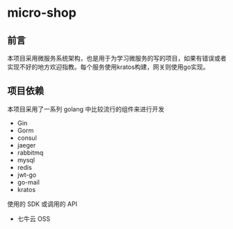 # micro-shop

## 前言
本项目采用微服务系统架构，也是用于为学习微服务的写的项目，如果有错误或者实现不好的地方欢迎指教。每个服务使用kratos构建，网关则使用go实现。
## 项目依赖

本项目采用了一系列 golang 中比较流行的组件来进行开发

- Gin
- Gorm
- consul
- jaeger
- rabbitmq
- mysql
- redis
- jwt-go
- go-mail
- kratos

使用的 SDK 或调用的 API

- 七牛云 OSS
